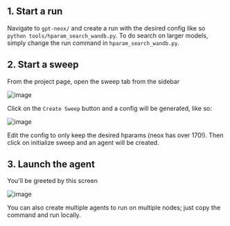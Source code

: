 ## 1. Start a run
Navigate to `gpt-neox/` and create a run with the desired config like so `python tools/hparam_search_wandb.py`. To do search on larger models, simply change the run command in `hparam_search_wandb.py`.

## 2. Start a sweep
From the project page, open the sweep tab from the sidebar

![image](https://user-images.githubusercontent.com/42869065/125507795-b7f29376-9cbe-40a2-8601-ea717bcd77d8.png)

Click on the `Create Sweep` button and a config will be generated, like so:

![image](https://user-images.githubusercontent.com/42869065/125508038-a2ced583-f55d-4fa2-8c6e-99cc5d893f56.png)

Edit the config to only keep the desired hparams (neox has over 170!). Then click on initialize sweep and an agent will be created.

## 3. Launch the agent
You'll be greeted by this screen

![image](https://user-images.githubusercontent.com/42869065/125508559-6dd003e2-9d0e-4da4-8ec0-662a06faf770.png)

You can also create multiple agents to run on multiple nodes; just copy the command and run locally.
